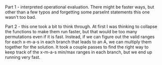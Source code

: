 Part 1 - interpreted operational evaluation.  There might be faster ways, but other than a few typos and forgetting some parseInt statements this one wasn't too bad.

Part 2 - this one took a bit to think through.  At first I was thinking to collapse the functions to make them run faster, but that would be too many permutations even if it is fast.  Instead, if we can figure out the valid ranges for each x-m-a-s in each branch that leads to an A, we can multiply them together for the solution.  It took a couple passes to find the right way to keep track of the x-m-a-s min/max ranges in each branch, but we end up running very fast.